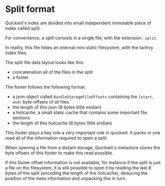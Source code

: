 # Split format

Quickwit's index are divided into small independent immutable piece of index called split.

For convenience, a split consists in a single file, with the extension `.split`.

In reality, this file hides an internal mini static filesystem,
with the tantivy index files.

The split file data layout looks like this:
- concatenation all of the files in the split
- a footer

The footer follows the following format.

- a json object called `BundleStorageFileOffsets` containing the `[start, end)` byte-offsets
of all files.
- the length of this json (8 bytes little endian)
- a hotcache, a small static cache that contains some important file sections.
- the length of this hotcache (8 bytes little endian)

This footer plays a key role a very important role in quickwit.
It packs in one read all of the information required to open a split.

When opening a file from a distant storage,  Quickwit's metastore stores the byte offsets of this footer to make this read possible.

If this footer offset information is not available, for instance if the split is just a file on the filesystem, it is still possible to open it by reading the last 8 bytes of the split (encoding the length of the hotcache), deducing the position of the meta information and unpacking this in turn.
